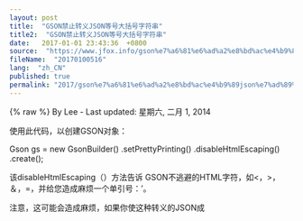 ```yaml
---
layout: post
title:  "GSON禁止转义JSON等号大括号字符串"
title2:  "GSON禁止转义JSON等号大括号字符串"
date:   2017-01-01 23:43:36  +0800
source:  "https://www.jfox.info/gson%e7%a6%81%e6%ad%a2%e8%bd%ac%e4%b9%89json%e7%ad%89%e5%8f%b7%e5%a4%a7%e6%8b%ac%e5%8f%b7%e5%ad%97%e7%ac%a6%e4%b8%b2.html"
fileName:  "20170100516"
lang:  "zh_CN"
published: true
permalink: "2017/gson%e7%a6%81%e6%ad%a2%e8%bd%ac%e4%b9%89json%e7%ad%89%e5%8f%b7%e5%a4%a7%e6%8b%ac%e5%8f%b7%e5%ad%97%e7%ac%a6%e4%b8%b2.html"
---
```

{% raw %}
By Lee - Last updated: 星期六, 二月 1, 2014

使用此代码，以创建GSON对象：

Gson gs = new GsonBuilder() .setPrettyPrinting() .disableHtmlEscaping() .create();

该disableHtmlEscaping（）方法告诉 GSON不逃避的HTML字符，如<，>，＆，=，并给您造成麻烦一个单引号：’。

注意，这可能会造成麻烦，如果你使这种转义的JSON成<script/>标签在HTML页面，而无需使用额外的<！[CDATA [… ]]>标记。
{% endraw %}